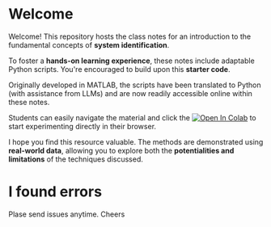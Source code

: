 # Welcome

Welcome! This repository hosts the class notes for an introduction to the fundamental concepts of **system identification**.

To foster a **hands-on learning experience**, these notes include adaptable Python scripts. You're encouraged to build upon this **starter code**. 

Originally developed in MATLAB, the scripts have been translated to Python (with assistance from LLMs) and are now readily accessible online within these notes. 

Students can easily navigate the material and click the [![Open In Colab](https://colab.research.google.com/assets/colab-badge.svg)](YOUR_COLAB_NOTEBOOK_LINK_HERE) to start experimenting directly in their browser.

I hope you find this resource valuable. The methods are demonstrated using **real-world data**, allowing you to explore both the **potentialities and limitations** of the techniques discussed.

# I found errors

Plase send issues anytime. Cheers
